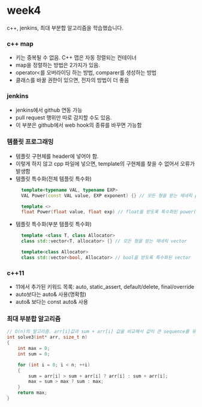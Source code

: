 # week4



c++, jenkins, 최대 부분합 알고리즘을 학습했습니다.



### c++ map
-  키는 중복될 수 없음. C++ 맵은 자동 정렬되는 컨테이너
- map을 정렬하는 방법은 2가지가 있음.
- operator<를 오버라이딩 하는 방법, comparer를 생성하는 방법
- 클래스를 바꿀 권한이 있으면, 전자의 방법이 더 좋음



### jenkins
  - jenkins에서 github 연동 가능
  - pull request 행위만 따로 감지할 수도 있음.
  - 이 부분은 github에서 web hook의 종류를 바꾸면 가능함



### 템플릿 프로그래밍
- 템플릿 구현체를 header에 넣어야 함.
- 이렇게 하지 않고 cpp 파일에 넣으면, template의 구현체를 찾을 수 없어서 오류가 발생함
- 템플릿 특수화(전체 템플릿 특수화)
  ```c++
    template<typename VAL, typename EXP>
    VAL Power(const VAL value, EXP exponent) {} // 모든 형을 받는 제네릭 power()

    template <>
    float Power(float value, float exp) // float을 받도록 특수화된 power()
  ```
- 템플릿 특수화(부분 템플릿 특수화)
  ```c++
    template <class T, class Allocator>
    class std::vector<T, allocator> {} // 모든 형을 받는 제네릭 vector

    template<class Allocator>
    class std::vector<bool, Allocator> // bool을 받도록 특수화된 vector
  ```



### c++11

- 11에서 추가된 키워드 목록: auto, static_assert, default/delete, final/override
- auto보다는 auto& 사용(명확함)
- auto& 보다는 const auto& 사용



### 최대 부분합 알고리즘
```c++
// O(n)의 알고리즘. arr[i]값과 sum + arr[i] 값을 비교해서 값이 큰 sequence를 유지
int solve3(int* arr, size_t n)
{
	int max = 0;
	int sum = 0;

	for (int i = 0; i < n; ++i)
	{
		sum = arr[i] > sum + arr[i] ? arr[i] : sum + arr[i];
		max = sum > max ? sum : max;
	}
	return max;
}
```

